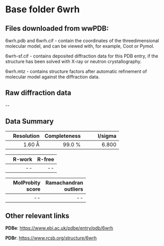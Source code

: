 # Base folder 6wrh

## Files downloaded from wwPDB:

6wrh.pdb and 6wrh.cif - contain the coordinates of the threedimensional molecular model, and can be viewed with, for example, Coot or Pymol.

6wrh-sf.cif - contains deposited diffraction data for this PDB entry, if the structure has been solved with X-ray or neutron crystallography.

6wrh.mtz - contains structure factors after automatic refinement of molecular model against the diffraction data.

## Raw diffraction data

--<br> 

## Data Summary
|   | Resolution | Completeness| I/sigma |
|---|-------------:|----------------:|--------------:|
|   |1.60 Å|99.0  %|<img width=50/>6.800|

|   | **R-work**| **R-free**   
|---|-------------:|----------------:|           
||--|--|

|   |**MolProbity<br>score**| **Ramachandran<br>outliers** 
|---|-------------:|----------------:|
||--|--|

 

 

## Other relevant links 
**PDBe**:  https://www.ebi.ac.uk/pdbe/entry/pdb/6wrh
 
**PDBr**: https://www.rcsb.org/structure/6wrh 

